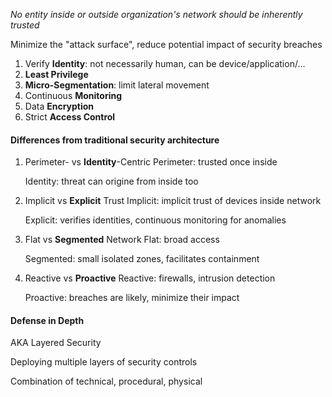 *No entity inside or outside organization's network should be inherently trusted*

Minimize the "attack surface", reduce potential impact of security breaches

1. Verify **Identity**: not necessarily human, can be device/application/...
2. **Least Privilege**
3. **Micro-Segmentation**: limit lateral movement
4. Continuous **Monitoring**
5. Data **Encryption**
6. Strict **Access Control**

#### Differences from traditional security architecture

1. Perimeter- vs **Identity**-Centric
   Perimeter: trusted once inside
   
   Identity: threat can origine from inside too
2. Implicit vs **Explicit** Trust
   Implicit: implicit trust of devices inside network
   
   Explicit: verifies identities, continuous monitoring for anomalies
3. Flat vs **Segmented** Network
   Flat: broad access
   
   Segmented: small isolated zones, facilitates containment
4. Reactive vs **Proactive**
   Reactive: firewalls, intrusion detection
   
   Proactive: breaches are likely, minimize their impact

#### Defense in Depth
AKA Layered Security

Deploying multiple layers of security controls

Combination of technical, procedural, physical

